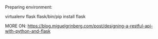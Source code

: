 Preparing environment:

virtualenv flask
flask/bin/pip install flask

MORE ON:
https://blog.miguelgrinberg.com/post/designing-a-restful-api-with-python-and-flask
